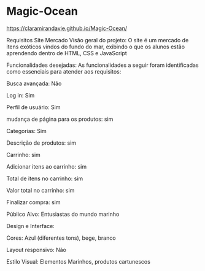 # Magic-Ocean
https://claramirandavie.github.io/Magic-Ocean/

Requisitos Site Mercado
Visão geral do projeto:
O site é um mercado de itens exóticos vindos do fundo do mar, exibindo o que os alunos estão aprendendo dentro de HTML, CSS e JavaScript
 
Funcionalidades desejadas:
As funcionalidades a seguir foram identificadas como essenciais para atender aos requisitos:
 
Busca avançada: Não
 
Log in: Sim
 
Perfil de usuário: Sim
 
mudança de página para os produtos: sim
 
Categorias: Sim
 
Descrição de produtos: sim
 
Carrinho: sim
 
Adicionar itens ao carrinho: sim
 
Total de itens no carrinho: sim
 
Valor total no carrinho: sim
 
Finalizar compra: sim 
 
Público Alvo: Entusiastas do mundo marinho
 
Design e Interface:
 
Cores: Azul (diferentes tons), bege, branco
 
Layout responsivo: Não
 
Estilo Visual: Elementos Marinhos, produtos cartunescos
